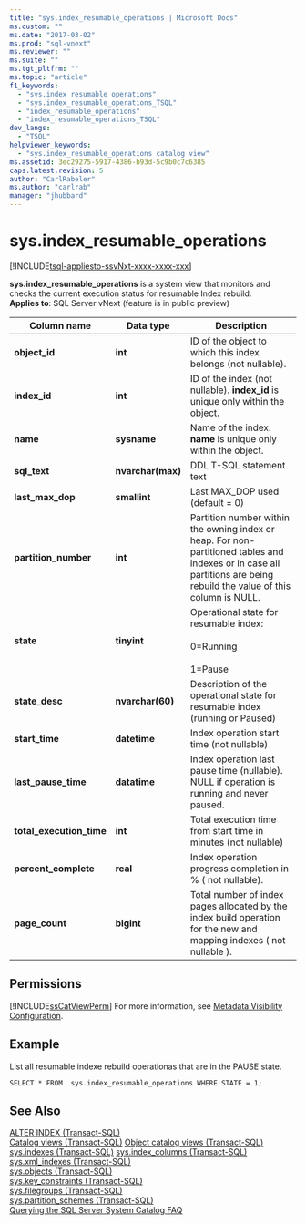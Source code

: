 ```yaml
---
title: "sys.index_resumable_operations | Microsoft Docs"
ms.custom: ""
ms.date: "2017-03-02"
ms.prod: "sql-vnext"
ms.reviewer: ""
ms.suite: ""
ms.tgt_pltfrm: ""
ms.topic: "article"
f1_keywords: 
  - "sys.index_resumable_operations"
  - "sys.index_resumable_operations_TSQL"
  - "index_resumable_operations"
  - "index_resumable_operations_TSQL"
dev_langs: 
  - "TSQL"
helpviewer_keywords: 
  - "sys.index_resumable_operations catalog view"
ms.assetid: 3ec29275-5917-4386-b93d-5c9b0c7c6385
caps.latest.revision: 5
author: "CarlRabeler"
ms.author: "carlrab"
manager: "jhubbard"
---
```

# sys.index_resumable_operations
[!INCLUDE[tsql-appliesto-ssvNxt-xxxx-xxxx-xxx](../../includes/tsql-appliesto-ssvnxt-xxxx-xxxx-xxx.md)]

  **sys.index_resumable_operations** is a system view that monitors and checks the current execution status for resumable Index rebuild.  
  **Applies to**: SQL Server vNext (feature is in public preview)
  
|Column name|Data type|Description|  
|-----------------|---------------|-----------------|  
|**object_id**|**int**|ID of the object to which this index belongs (not nullable).|  
|**index_id**|**int**|ID of the index (not nullable). **index_id** is unique only within the object.|
|**name**|**sysname**|Name of the index. **name** is unique only within the object.|  
|**sql_text**|**nvarchar(max)**|DDL T-SQL statement text|
|**last_max_dop**|**smallint**|Last MAX_DOP used (default = 0)|
|**partition_number**|**int**|Partition number within the owning index or heap. For non-partitioned tables and indexes or in case all partitions are being rebuild the value of this column is NULL.|
|**state**|**tinyint**|Operational state for resumable index:<br /><br />0=Running<br /><br />1=Pause|
|**state_desc**|**nvarchar(60)**|Description of the operational state for resumable index (running or Paused)|  
|**start_time**|**datetime**|Index operation start time (not nullable)|
|**last_pause_time**|**datatime**| Index operation last pause time (nullable). NULL if operation is running and never paused.|
|**total_execution_time**|**int**|Total execution time from start time in minutes (not nullable)|
|**percent_complete**|**real**|Index operation progress completion in % ( not nullable).|
|**page_count**|**bigint**|Total number of index pages allocated by the index build operation for the new and mapping indexes ( not nullable ). 


## Permissions  
 [!INCLUDE[ssCatViewPerm](../../includes/sscatviewperm-md.md)] For more information, see [Metadata Visibility Configuration](../../relational-databases/security/metadata-visibility-configuration.md).  
  
## Example  
 List all resumable indexe rebuild operationas that are in the PAUSE state. 
  
```  
SELECT * FROM  sys.index_resumable_operations WHERE STATE = 1;  
```  
  
## See Also 
 [ALTER INDEX &#40;Transact-SQL&#41;](../../t-sql/statements/alter-index-transact-sql.md)    
 [Catalog views &#40;Transact-SQL&#41;](../../relational-databases/system-catalog-views/catalog-views-transact-sql.md)
 [Object catalog views &#40;Transact-SQL&#41;](../../relational-databases/system-catalog-views/object-catalog-views-transact-sql.md)
 [sys.indexes &#40;Transact-SQL&#41;](../../relational-databases/system-catalog-views/sys-indexes-transact-sql.md) 
 [sys.index_columns &#40;Transact-SQL&#41;](../../relational-databases/system-catalog-views/sys-index-columns-transact-sql.md)   
 [sys.xml_indexes &#40;Transact-SQL&#41;](../../relational-databases/system-catalog-views/sys-xml-indexes-transact-sql.md)   
 [sys.objects &#40;Transact-SQL&#41;](../../relational-databases/system-catalog-views/sys-objects-transact-sql.md)   
 [sys.key_constraints &#40;Transact-SQL&#41;](../../relational-databases/system-catalog-views/sys-key-constraints-transact-sql.md)   
 [sys.filegroups &#40;Transact-SQL&#41;](../../relational-databases/system-catalog-views/sys-filegroups-transact-sql.md)   
 [sys.partition_schemes &#40;Transact-SQL&#41;](../../relational-databases/system-catalog-views/sys-partition-schemes-transact-sql.md)   
 [Querying the SQL Server System Catalog FAQ](../../relational-databases/system-catalog-views/querying-the-sql-server-system-catalog-faq.md)   
  
  